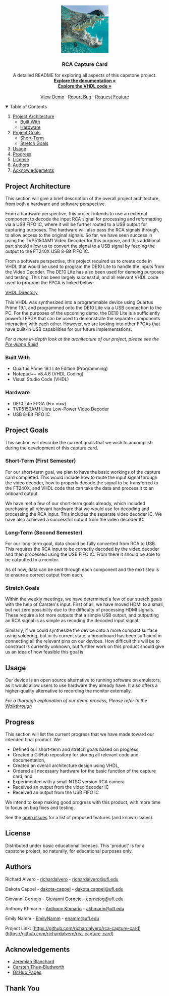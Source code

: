 <!-- PROJECT LOGO -->
<br />
<p align="center">
  <a href="https://github.com/richardalvero/rca-capture-card">
    <img src="images/gators.jpg" alt="Logo" width="150" height="150">
  </a>

  <h3 align="center">RCA Capture Card</h3>

  <p align="center">
    A detailed README for exploring all aspects of this capstone project.
    <br />
    <a href="https://github.com/richardalvero/rca-capture-card/tree/main/documentation"><strong>Explore the documentation »</strong></a>
    <br />
    <a href="https://github.com/richardalvero/rca-capture-card/tree/main/vhdl"><strong>Explore the VHDL code »</strong></a>
    <br />
    <br />
    <a href="#usage">View Demo</a>
    ·
    <a href="https://github.com/richardalvero/rca-capture-card/issues">Report Bug</a>
    ·
    <a href="https://github.com/richardalvero/rca-capture-card/issues">Request Feature</a>
  </p>
</p>



<!-- TABLE OF CONTENTS -->
<details open="open">
  <summary>Table of Contents</summary>
  <ol>
    <li>
      <a href="#project-architecture">Project Architecture</a>
      <ul>
        <li><a href="#built-with">Built With</a></li>
        <li><a href="#hardware">Hardware</a></li>
      </ul>
    </li>
    <li>
      <a href="#project-goals">Project Goals</a>
      <ul>
        <li><a href="#short-term">Short-Term</a></li>
        <li><a href="#stretch-goals">Stretch Goals</a></li>
      </ul>
    </li>
    <li><a href="#usage">Usage</a></li>
    <li><a href="#progress">Progress</a></li>
    <li><a href="#license">License</a></li>
    <li><a href="#authors">Authors</a></li>
    <li><a href="#acknowledgements">Acknowledgements</a></li>
  </ol>
</details>



<!-- ABOUT THE PROJECT -->
## Project Architecture

This section will give a brief description of the overall project architecture, from both a hardware and software perspective.

From a hardware perspective, this project intends to use an external component to decode the input RCA signal for processing and reformatting via a USB FIFO IC, where it will be further routed to a USB output for capturing purposes. The hardware will also pass the RCA signals through, to allow access to the original signals. So far, we have seen success in using the TVP5150AM1 Video Decoder for this purpose, and this additional part should allow us to convert the signal to a USB signal by feeding the output to the FT240X USB 8-Bit FIFO IC.

From a software perspective, this project required us to create code in VHDL that would be used to program the DE10 Lite to handle the inputs from the Video Decoder. The DE10 Lite has also been used for demoing purposes and testing. This has been largely successful, and all relevant VHDL code used to program the FPGA is linked below:

[VHDL Directory](https://github.com/richardalvero/rca-capture-card/tree/main/vhdl)

This VHDL was synthesized into a programmable device using Quartus Prime 19.1, and programmed onto the DE10 Lite via a USB connection to the PC. For the purposes of the upcoming demo, the DE10 Lite is a sufficiently powerful FPGA that can be used to demonstrate the separate components interacting with each other. However, we are looking into other FPGAs that have built-in USB capabilities for our future implementations.

_For a more in-depth look at the architecture of our project, please see the [Pre-Alpha Build](https://github.com/richardalvero/rca-capture-card/blob/main/documentation/RCA%20Pre-Alpha%20Build%2011_01_22.pdf)_

### Built With

- Quartus Prime 19.1 Lite Edition (Programming)
- Notepad++ v8.4.6 (VHDL Coding)
- Visual Studio Code (VHDL)

### Hardware

- DE10 Lite FPGA (For now)
- TVP5150AM1 Ultra Low-Power Video Decoder
- USB 8-Bit FIFO IC


<!-- GETTING STARTED -->
## Project Goals

This section will describe the current goals that we wish to accomplish during the development of this capture card.

### Short-Term (First Semester)

For our short-term goal, we plan to have the basic workings of the capture card completed. This would include how to route the input signal through the video decoder, how to properly decode the signal to be transferred to the FT240X, and VHDL code that can take the data and process it to an onboard output.

We have met a few of our short-term goals already, which included purchasing all relevant hardware that we would use for decoding and processing the RCA input. This includes the separate video decoder IC. We have also achieved a successful output from the video decoder IC.

### Long-Term (Second Semester)

For our long-term goal, data should be fully converted from RCA to USB. This requires the RCA input to be correctly decoded by the video decoder and then processed using the USB FIFO IC. From there it should be able to be outputted to a monitor.

As of now, data can be sent through each component and the next step is to ensure a correct output from each.

### Stretch Goals

Within the weekly meetings, we have determined a few of our stretch goals with the help of Carsten's input. First of all, we have moved HDMI to a small, but not zero possibility due to the difficulty of processing HDMI signals. These require a lot more outputs that a simple USB output, and outputting an RCA signal is as simple as recoding the decoded input signal.

Similarly, if we could synthesize the device onto a more compact surface using soldering, but in its current state, a breadboard has been sufficient in connecting all the relevant pins on our devices. How difficult this will be to construct is currently unknown, but further work on this product should give us an idea of how feasible this goal is.


<!-- USAGE EXAMPLES -->
## Usage

<!-- STILL NEEDS A BIT OF WORK -->

Our device is an open source alternative to running software on emulators, as it would allow users to use hardware they already have. It also offers a higher-quality alternative to recording the monitor externally.

_For a thorough explanation of our demo process, Please refer to the [Walkthrough](https://github.com/richardalvero/rca-capture-card/blob/main/experiments/TVP5150AM1PBS/Experiment2_walkthrough.md)_

<!-- ROADMAP -->
## Progress

This section will list the current progress that we have made toward our intended final product. We:

* Defined our short-term and stretch goals based on progress,
* Created a GitHub repository for storing all relevant code and documentation,
* Created an overall architecture design using VHDL,
* Ordered all necessary hardware for the basic function of the capture card, and
* Experimented with a small NTSC version RCA camera
* Received an output from the video decoder IC
* Received an output from the USB FIFO IC

We intend to keep making good progress with this product, with more time to focus on bug fixes and testing.

See the [open issues](https://github.com/richardalvero/rca-capture-card/issues) for a list of proposed features (and known issues).

<!-- LICENSE -->
## License

Distributed under basic educational licenses. This 'product' is for a capstone project, so naturally, for educational purposes only.


<!-- Authors -->
## Authors

Richard Alvero    - [richardalvero](https://github.com/richardalvero) - richardalvero@ufl.edu

Dakota Cappel     - [dakota-cappel](https://github.com/dakota-cappel) - dakota.cappel@ufl.edu

Giovanni Cornejo  - [Giovanni Cornejo](https://github.com/Gearsman24) - cornejog@ufl.edu

Anthony Khmarin   - [Anthony Khmarin](https://github.com/MinceGit) - akhmarin@ufl.edu

Emily Namm        - [EmilyNamm](https://github.com/EmilyNamm) - enamm@ufl.edu


Project Link: [https://github.com/richardalvero/rca-capture-card](https://github.com/richardalvero/rca-capture-card)


<!-- ACKNOWLEDGEMENTS -->
## Acknowledgements

* [Jeremiah Blanchard](https://www.eng.ufl.edu/eed/faculty/name/jeremiah-blanchard/)
* [Carsten Thue-Bludworth](https://www.eng.ufl.edu/about/contact/college-directory/name/carsten-thue-bludworth/)
* [GitHub Pages](https://pages.github.com)

## Thank You

